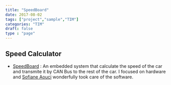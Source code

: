 ```yaml
---
title: "SpeedBoard"
date: 2017-08-02
tags: ["project","sample","TIM"]
categories: "TIM"
draft: false
type : "page"
---
```


Speed Calculator
-------------

- [SpeedBoard](https://easyeda.com/JacquetPED/Speed-Controller) : An embedded system that calculate the speed of the car and transmite it by CAN Bus to the rest of the car. I focused on hardware and [Sofiane Aouci](https://www.linkedin.com/in/sofiane-aouci/) wonderfully took care of the software.